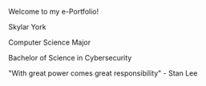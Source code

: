Welcome to my e-Portfolio!

Skylar York

Computer Science Major

Bachelor of Science in Cybersecurity

"With great power comes great responsibility" - Stan Lee
